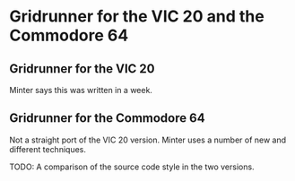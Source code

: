 # Gridrunner for the VIC 20 and the Commodore 64

## Gridrunner for the VIC 20
Minter says this was written in a week. 

## Gridrunner for the Commodore 64
Not a straight port of the VIC 20 version. Minter uses a number of new and different techniques.

TODO: A comparison of the source code style in the two versions.
